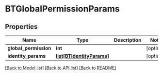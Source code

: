 # BTGlobalPermissionParams

## Properties
Name | Type | Description | Notes
------------ | ------------- | ------------- | -------------
**global_permission** | **int** |  | [optional] 
**identity_params** | [**list[BTIdentityParams]**](BTIdentityParams.md) |  | [optional] 

[[Back to Model list]](../README.md#documentation-for-models) [[Back to API list]](../README.md#documentation-for-api-endpoints) [[Back to README]](../README.md)


